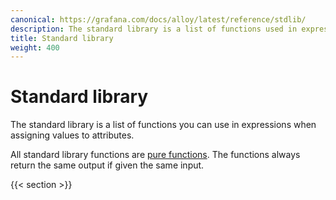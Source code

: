 ```yaml
---
canonical: https://grafana.com/docs/alloy/latest/reference/stdlib/
description: The standard library is a list of functions used in expressions when assigning values to attributes
title: Standard library
weight: 400
---
```


# Standard library

The standard library is a list of functions you can use in expressions when assigning values to attributes.

All standard library functions are [pure functions][].
The functions always return the same output if given the same input.

{{< section >}}

[pure functions]: https://en.wikipedia.org/wiki/Pure_function
